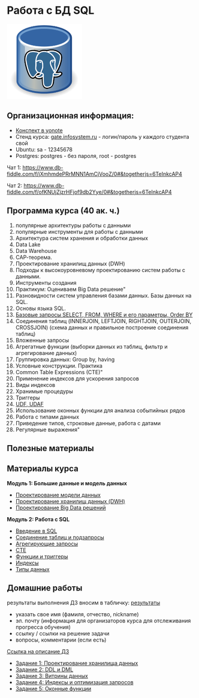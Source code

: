 # Работа с БД SQL
<img src="./database_postgres.png" alt="drawing" style="width:200px;"/>

## Организационная информация:
- [Конспект в yonote](https://apolyakov.yonote.ru/share/ad246e3e-965a-43d5-8c58-2ae609f589d3)
- Стенд курса: [gate.infosystem.ru](https://gate.infosystem.ru/) - логин/пароль у каждого студента свой
- Ubuntu: sa - 12345678
- Postgres: postgres - без пароля, root - postgres

Чат 1:
https://www.db-fiddle.com/f/jXmhmdePRrMNN1AmCjVooZ/0#&togetherjs=6TeInkcAP4

Чат 2:
https://www.db-fiddle.com/f/ofKNUjZjzrHFjof9db2Yye/0#&togetherjs=6TeInkcAP4

## Программа курса (40 ак. ч.)
1. популярные архитектуры работы с данными
2. популярные инструменты для работы с данными
3. Архитектура систем хранения и обработки данных
4. Data Lake
5. Data Warehouse
6. САР-теорема.
7. Проектирование хранилищ данных (DWH)
8. Подходы к высокоуровневому проектированию систем работы с данными.
9. Инструменты создания
10. Практикум: Оцениваем Big Data решение"
11. Разновидности систем управления базами данных. Базы данных на SQL.
12. Основы языка SQL.
13. [Базовые запросы SELECT, FROM, WHERE и его параметры, Order BY](./ex/ddl-dml.md)
14. Соединения таблиц (INNERJOIN, LEFTJOIN, RIGHTJOIN, OUTERJOIN, CROSSJOIN) (схема данных и правильное построение соединения таблиц)
15. Вложенные запросы
16. Агрегатные функции (выборки данных из таблиц, фильтр и агрегирование данных)
17. Группировка данных: Group by, having
18. Условные конструкции. Практика
19. Common Table Expressions (CTE)"
20. Применение индексов для ускорения запросов
21. Виды индексов
22. Хранимые процедуры
23. Триггеры
24. [UDF, UDAF](./ex/UDF.md)
25. Использование оконных функции для анализа событийных рядов
26. Работа с типами данных
27. Приведение типов, строковые данные, работа с датами
28. Регулярные выражения"
 
## Полезные материалы

## Материалы курса

**Модуль 1: Большие данные и модель данных**
- [Проектирование модели данных](https://apolyakov.yonote.ru/share/ad246e3e-965a-43d5-8c58-2ae609f589d3/doc/proektirovanie-bd-B6WVzVWGL2)
- [Проектирование хранилищ данных (DWH)]()
- [Проектирование Big Data решений]()

**Модуль 2: Работа с SQL**
- [Введение в SQL](https://apolyakov.yonote.ru/share/ad246e3e-965a-43d5-8c58-2ae609f589d3/doc/vvedenie-v-sql-KBCD6gZNJo)
- [Соединение таблиц и подзапросы]()
- [Агрегирующие запросы]()
- [CTE]()
- [Функции и триггеры](./ex/UDF.md)
- [Индексы]()
- [Типы данных]()

## Домашние работы

результаты выполнения ДЗ вносим в табличку: [результаты](https://docs.google.com/spreadsheets/d/1Or9DLd3Z_M0XwfSLeVvklx8c7debofA2Jbb8hCQmz6E/edit?usp=sharing)
- указать свое имя (фамиля, отчество, nickname)
- эл. почту (информация для организаторов курса для отслеживания прогресса обучения)
- ссылку / ссылки на решение задачи
- вопросы, комментарии (если есть)

[Ссылка на описание ДЗ](./homework/)
- [Задание 1: Проектирование хранилища данных](./homework/task1.md)
- [Задание 2: DDL и DML](./homework/task2.md)
- [Задание 3: Витрины данных](./homework/task3.md)
- [Задание 4: Индексы и оптимизация запросов](./homework/task4.md)
- [Задание 5: Оконные функции](./homework/task5.md)
